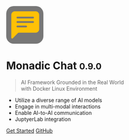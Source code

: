 <img src="https://github.com/yohasebe/monadic-chat/blob/main/docs/assets/images/favicon/favicon.png" width="100px" style="border-radius: 20%;"/>

# Monadic Chat <small>0.9.0</small>

> AI Framework Grounded in the Real World<br />with Docker Linux Environment

- Utilize a diverse range of AI models
- Engage in multi-modal interactions
- Enable AI-to-AI communication
- JuptyerLab integration

[Get Started](#monadic-chat)
[GitHub](https://github.com/yohasebe/monadic-chat/)

